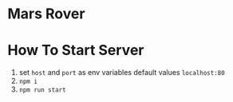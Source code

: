 Mars Rover
=========================


# How To Start Server

1. set `host` and `port` as env variables default values `localhost:80`
1. `npm i`
1. `npm run start`
